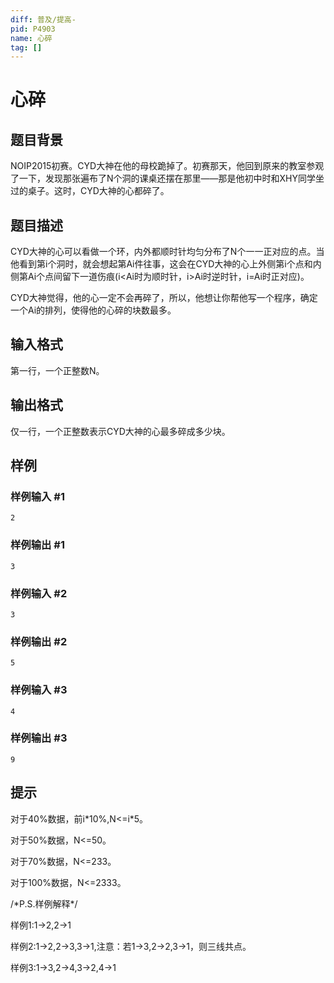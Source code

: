 ```yaml
---
diff: 普及/提高-
pid: P4903
name: 心碎
tag: []
---
```

# 心碎
## 题目背景

NOIP2015初赛。CYD大神在他的母校跪掉了。初赛那天，他回到原来的教室参观了一下，发现那张遍布了N个洞的课桌还摆在那里——那是他初中时和XHY同学坐过的桌子。这时，CYD大神的心都碎了。

## 题目描述

CYD大神的心可以看做一个环，内外都顺时针均匀分布了N个一一正对应的点。当他看到第i个洞时，就会想起第Ai件往事，这会在CYD大神的心上外侧第i个点和内侧第Ai个点间留下一道伤痕(i<Ai时为顺时针，i>Ai时逆时针，i=Ai时正对应)。

CYD大神觉得，他的心一定不会再碎了，所以，他想让你帮他写一个程序，确定一个Ai的排列，使得他的心碎的块数最多。

## 输入格式

第一行，一个正整数N。

## 输出格式

仅一行，一个正整数表示CYD大神的心最多碎成多少块。

## 样例

### 样例输入 #1
```
2
```
### 样例输出 #1
```
3
```
### 样例输入 #2
```
3
```
### 样例输出 #2
```
5
```
### 样例输入 #3
```
4
```
### 样例输出 #3
```
9
```
## 提示

对于40%数据，前i\*10%,N<=i\*5。

对于50%数据，N<=50。

对于70%数据，N<=233。

对于100%数据，N<=2333。

/\*P.S.样例解释\*/

样例1:1->2,2->1

样例2:1->2,2->3,3->1,注意：若1->3,2->2,3->1，则三线共点。

样例3:1->3,2->4,3->2,4->1

